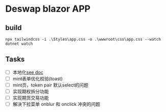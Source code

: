 # Deswap blazor APP


## build

```shell
npx tailwindcss -i .\Styles\app.css -o .\wwwroot\css\app.css --watch
dotnet watch
```

## Tasks

- [ ] 本地化[see doc](https://learn.microsoft.com/en-us/aspnet/core/blazor/globalization-localization?view=aspnetcore-8.0)
- [ ] mint表单优化校验(toast)
- [ ] mint页，token pair 默认select的问题
- [ ] 实现期权拆分功能
- [ ] 实现期货交易功能
- [ ] 解决下拉菜单 onblur 和 onclick 冲突的问题
